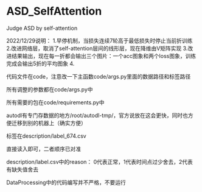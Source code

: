 # ASD_SelfAttention
Judge ASD by self-attention

2022/12/29说明：
    1.早停机制，当损失连续7轮高于最低损失时停止当前折训练
    2.改进网络层，取消了self-attention层间的线形层，现在降维由V矩阵实现
    3.改进结果输出，现在每一折都会输出三个图片：一个acc图象和两个loss图象，训练完成会输出5折的平均图象
    4.


代码文件在code，注意改一下主函数code/args.py里面的数据路径和标签路径

所有调整的参数都在code/args.py中

所有需要的包在code/requirements.py中

autodl有专门存数据的地方/root/autodl-tmp/，官方说放在这会更快，同时也方便迁移到别的机器上（确实方便）

标签在description/label_674.csv

直接读入即可，二者顺序已对准

description/label.csv中的reason： 0代表正常，1代表时间点过少舍去，2代表有缺失值舍去

DataProcessing中的代码编写并不严格，不要运行


